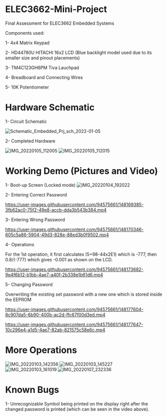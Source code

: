 # ELEC3662-Mini-Project
Final Assessment for ELEC3662 Embedded Systems

Components used: 

1- 4x4 Matrix Keypad 

2- HD44780U HITACHI 16x2 LCD (Blue backlight model used due to its smaller size and pinout placements)

3- TM4C123GH6PM Tiva Lauchpad 

4- Breadboard and Connecting Wires

5- 10K Potentiometer

# Hardware Schematic
1- Circuit Schematic

![Schematic_Embedded_Prj_sch_2022-01-05](https://user-images.githubusercontent.com/94575661/148176251-0d53f42f-2bd9-44a5-9620-b8541f877762.png)

2- Completed Hardware

![IMG_20220105_112005](https://user-images.githubusercontent.com/94575661/148176585-e6115a71-d990-4b59-b865-90d5372cddb0.jpg)
![IMG_20220105_112015](https://user-images.githubusercontent.com/94575661/148176591-5a25f23d-ba2d-46d3-86e9-a8cd09221c0d.jpg)


# Working Demo (Pictures and Video)
1- Boot-up Screen (Locked mode)
![IMG_20220104_192022](https://user-images.githubusercontent.com/94575661/148084143-7e045e19-62cc-42c9-a400-7d33549aa8e7.jpg)

2- Entering Correct Password

https://user-images.githubusercontent.com/94575661/148169385-3fb62ac0-75f2-49e8-accb-dda3b543b384.mp4

3- Entering Wrong Password

https://user-images.githubusercontent.com/94575661/148170346-605c5a86-5904-49d3-828e-88ed3b0f9502.mp4

4- Operations

For the 1st operation, it first calculates (5+98-44x2E1) which is -777, then 0.8/(-777) which gives -0.001 as shown on the LCD.

https://user-images.githubusercontent.com/94575661/148173682-9e4f6b12-b1bb-4ae7-a40f-2b338e1b61d6.mp4

5- Changing Password

Overwriting the existing set password with a new one which is stored inside the EEPROM

https://user-images.githubusercontent.com/94575661/148177604-8c907da5-6b90-400b-ac2d-ffc67f00d3ed.mp4

https://user-images.githubusercontent.com/94575661/148177647-10c296e4-a1d5-4ae7-82ab-821575c58e6c.mp4

# More Operations

![IMG_20220103_142356](https://user-images.githubusercontent.com/94575661/148597184-f5bc6849-23cc-43af-95b4-04825d4f690b.jpg)
![IMG_20220103_145227](https://user-images.githubusercontent.com/94575661/148597189-ef14084c-0fcc-4bb5-af44-479b8d65cc87.jpg)
![IMG_20220103_161019](https://user-images.githubusercontent.com/94575661/148597193-da5c8f16-fcae-4766-bb26-f8e5746ce998.jpg)
![IMG_20220107_232336](https://user-images.githubusercontent.com/94575661/148597195-ceb3c488-51a8-4d2b-b5e0-be112bb6794b.jpg)

# Known Bugs 

1- Unrecognizable Symbol being printed on the display right after the changed password is printed (which can be seen in the video above).

